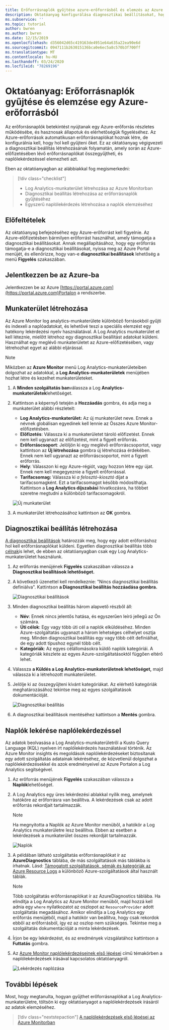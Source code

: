 ```yaml
---
title: Erőforrásnaplók gyűjtése azure-erőforrásból és elemzés az Azure Monitorsegítségével
description: Oktatóanyag konfigurálása diagnosztikai beállításokat, hogy összegyűjtse az erőforrás-naplók egy Azure-erőforrás egy Log Analytics-munkaterület, ahol elemezhetők egy naplólekérdezés.
ms.subservice: ''
ms.topic: tutorial
author: bwren
ms.author: bwren
ms.date: 12/15/2019
ms.openlocfilehash: d356042d65c419163de4951e64a635a22ea90e6d
ms.sourcegitcommit: 0947111b263015136bca0e6ec5a8c570b3f700ff
ms.translationtype: MT
ms.contentlocale: hu-HU
ms.lasthandoff: 03/24/2020
ms.locfileid: "78269196"
---
```

# <a name="tutorial-collect-and-analyze-resource-logs-from-an-azure-resource"></a>Oktatóanyag: Erőforrásnaplók gyűjtése és elemzése egy Azure-erőforrásból

Az erőforrásnaplók betekintést nyújtanak egy Azure-erőforrás részletes működésébe, és hasznosak állapotuk és elérhetőségük figyeléséhez. Az Azure-erőforrások automatikusan erőforrásnaplókat hoznak létre, de konfigurálnia kell, hogy hol kell gyűjteni őket. Ez az oktatóanyag végigvezeti a diagnosztikai beállítás létrehozásának folyamatán, amely során az Azure-előfizetésében lévő erőforrásnaplókat összegyűjtheti, és naplólekérdezéssel elemezheti azt.

Eben az oktatóanyagban az alábbiakkal fog megismerkedni:

> [!div class="checklist"]
> * Log Analytics-munkaterület létrehozása az Azure Monitorban
> * Diagnosztikai beállítás létrehozása az erőforrásnaplók gyűjtéséhez 
> * Egyszerű naplólekérdezés létrehozása a naplók elemzéséhez


## <a name="prerequisites"></a>Előfeltételek

Az oktatóanyag befejezéséhez egy Azure-erőforrást kell figyelnie. Az Azure-előfizetésben bármilyen erőforrást használhat, amely támogatja a diagnosztikai beállításokat. Annak megállapításához, hogy egy erőforrás támogatja-e a diagnosztikai beállításokat, nyissa meg az Azure Portal menüjét, és ellenőrizze, hogy van-e **diagnosztikai beállítások** lehetőség a menü **Figyelés** szakaszában.


## <a name="log-in-to-azure"></a>Jelentkezzen be az Azure-ba
Jelentkezzen be az Azure [https://portal.azure.com](https://portal.azure.com)Portalon a rendszerbe.


## <a name="create-a-workspace"></a>Munkaterület létrehozása
Az Azure Monitor log analytics-munkaterülete különböző forrásokból gyűjti és indexeli a naplóadatokat, és lehetővé teszi a speciális elemzést egy hatékony lekérdezési nyelv használatával. A Log Analytics munkaterület et kell léteznie, mielőtt létrehoz egy diagnosztikai beállítást adatokat küldeni. Használhat egy meglévő munkaterületet az Azure-előfizetésében, vagy létrehozhat egyet az alábbi eljárással. 

> [!NOTE]
> Miközben az **Azure Monitor** menü Log Analytics-munkaterületeiben dolgozhat az adatokkal, a **Log Analytics-munkaterületek** menüjében hozhat létre és kezelhet munkaterületeket.

1. A **Minden szolgáltatás ban**válassza a Log **Analytics-munkaterületek**lehetőséget.
2. Kattintson a képernyő tetején a **Hozzáadás** gombra, és adja meg a munkaterület alábbi részleteit:
   - **Log Analytics-munkaterület:** Az új munkaterület neve. Ennek a névnek globálisan egyedinek kell lennie az Összes Azure Monitor-előfizetésben.
   - **Előfizetés**: Válassza ki a munkaterületet tároló előfizetést. Ennek nem kell ugyanazt az előfizetést, mint a figyelt erőforrás.
   - **Erőforráscsoport**: Jelöljön ki egy meglévő erőforráscsoportot, vagy kattintson az **Új létrehozása** gombra új létrehozása érdekében. Ennek nem kell ugyanazt az erőforráscsoportot, mint a figyelt erőforrás.
   - **Hely**: Válasszon ki egy Azure-régiót, vagy hozzon létre egy újat. Ennek nem kell megegyeznie a figyelt erőforrással.
   - **Tarifacsomag:** Válassza ki *a felosztó-kiosztó* díjat a tarifacsomagként. Ezt a tarifacsomagot később módosíthatja. Kattintson a **Log Analytics díjszabási** hivatkozásra, ha többet szeretne megtudni a különböző tarifacsomagokról.

    ![Új munkaterület](media/tutorial-resource-logs/new-workspace.png)

3. A munkaterület létrehozásához kattintson az **OK** gombra.

## <a name="create-a-diagnostic-setting"></a>Diagnosztikai beállítás létrehozása
[A diagnosztikai beállítások](../platform/diagnostic-settings.md) határozzák meg, hogy egy adott erőforráshoz hol kell erőforrásnaplókat küldeni. Egyetlen diagnosztikai beállítás több [célnak](../platform/diagnostic-settings.md#destinations)is lehet, de ebben az oktatóanyagban csak egy Log Analytics-munkaterületet használunk.

1. Az erőforrás menüjének **Figyelés** szakaszában válassza a **Diagnosztikai beállítások lehetőséget.**
2. A következő üzenettel kell rendelkeznie: "Nincs diagnosztikai beállítás definiálva". Kattintson **a Diagnosztikai beállítás hozzáadása gombra.**

    ![Diagnosztikai beállítások](media/tutorial-resource-logs/diagnostic-settings.png)

3. Minden diagnosztikai beállítás három alapvető részből áll:
 
   - **Név**: Ennek nincs jelentős hatása, és egyszerűen leíró jellegű az Ön számára.
   - **Úti célok**: Egy vagy több úti cél a naplók elküldéséhez. Minden Azure-szolgáltatás ugyanazt a három lehetséges célhelyet osztja meg. Minden diagnosztikai beállítás egy vagy több célt definiálhat, de egy adott típushoz egynél több célt. 
   - **Kategóriák**: Az egyes célállomásokra küldő naplók kategóriái. A kategóriák készlete az egyes Azure-szolgáltatásoktól függően eltérő lehet.

4. Válassza **a Küldés a Log Analytics-munkaterületnek lehetőséget,** majd válassza ki a létrehozott munkaterületet.
5. Jelölje ki az összegyűjteni kívánt kategóriákat. Az elérhető kategóriák meghatározásához tekintse meg az egyes szolgáltatások dokumentációját.

    ![Diagnosztikai beállítás](media/tutorial-resource-logs/diagnostic-setting.png)

6. A diagnosztikai beállítások mentéséhez kattintson a **Mentés** gombra.

    
 
 ## <a name="use-a-log-query-to-retrieve-logs"></a>Naplók lekérése naplólekérdezéssel
Az adatok beolvasása a Log Analytics-munkaterületről a Kusto Query Language (KQL) nyelven írt naplólekérdezés használatával történik. Az Azure Monitor insights és megoldások naplólekérdezéseket biztosítanak egy adott szolgáltatás adatainak lekéréséhez, de közvetlenül dolgozhat a naplólekérdezésekkel és azok eredményeivel az Azure Portalon a Log Analytics segítségével. 

1. Az erőforrás menüjének **Figyelés** szakaszában válassza a **Naplók**lehetőséget.
2. A Log Analytics egy üres lekérdezési ablakkal nyílik meg, amelynek hatóköre az erőforrásra van beállítva. A lekérdezések csak az adott erőforrás rekordjait tartalmazzák.

    > [!NOTE]
    > Ha megnyitotta a Naplók az Azure Monitor menüből, a hatókör a Log Analytics munkaterületre lesz beállítva. Ebben az esetben a lekérdezések a munkaterület összes rekordját tartalmazzák.
   
    ![Naplók](media/tutorial-resource-logs/logs.png)

4. A példában látható szolgáltatás erőforrásnaplókat ír az **AzureDiagnostics** táblába, de más szolgáltatások más táblákba is írhatnak. Lásd: [Támogatott szolgáltatások, sémák és kategóriák az Azure Resource Logs](../platform/diagnostic-logs-schema.md) a különböző Azure-szolgáltatások által használt táblák.

    > [!NOTE]
    > Több szolgáltatás erőforrásnaplókat ír az AzureDiagnostics táblába. Ha elindítja a Log Analytics az Azure Monitor menüből, majd hozzá kell adnia egy `where` nyilatkozatot az oszlopot az `ResourceProvider` adott szolgáltatás megadásához. Amikor elindítja a Log Analytics egy erőforrás menüjéből, majd a hatókör van beállítva, hogy csak rekordok ebből az erőforrásból, így ez az oszlop nem szükséges. Tekintse meg a szolgáltatás dokumentációját a minta lekérdezések.


5. Írjon be egy lekérdezést, és az eredmények vizsgálatához kattintson a **Futtatás** gombra. 
6. Az [Azure Monitor naplólekérdezéseinek első lépései](../log-query/get-started-queries.md) című témakörben a naplólekérdezések írásával kapcsolatos oktatóanyagról.

    ![Lekérdezés naplózása](media/tutorial-resource-logs/log-query-1.png)




## <a name="next-steps"></a>További lépések
Most, hogy megtanulta, hogyan gyűjthet erőforrásnaplókat a Log Analytics-munkaterületre, töltsön ki egy oktatóanyagot a naplólekérdezések írásáról az adatok elemzéséhez.

> [!div class="nextstepaction"]
> [A naplólekérdezések első lépései az Azure Monitorban](../log-query/get-started-queries.md)
